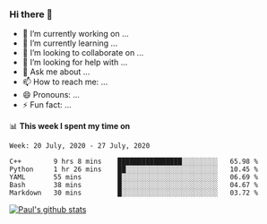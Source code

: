 ### Hi there 👋

- 🔭 I’m currently working on ...
- 🌱 I’m currently learning ...
- 👯 I’m looking to collaborate on ...
- 🤔 I’m looking for help with ...
- 💬 Ask me about ...
- 📫 How to reach me: ...
- 😄 Pronouns: ...
- ⚡ Fun fact: ...

📊 **This week I spent my time on**
<!--START_SECTION:waka-->
```text
Week: 20 July, 2020 - 27 July, 2020

C++        9 hrs 8 mins    ████████████████░░░░░░░░░   65.98 % 
Python     1 hr 26 mins    ██░░░░░░░░░░░░░░░░░░░░░░░   10.45 % 
YAML       55 mins         █░░░░░░░░░░░░░░░░░░░░░░░░   06.69 % 
Bash       38 mins         █░░░░░░░░░░░░░░░░░░░░░░░░   04.67 % 
Markdown   30 mins         █░░░░░░░░░░░░░░░░░░░░░░░░   03.72 %
```
<!--END_SECTION:waka-->


[![Paul's github stats](https://github-readme-stats.vercel.app/api?username=mickeyouyou&theme=dracula&show_icons=true)](https://github.com/anuraghazra/github-readme-stats)
